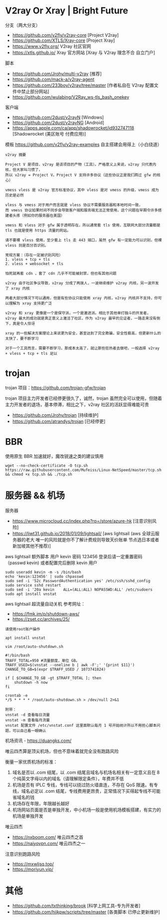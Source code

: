 # V2ray Or Xray | Bright Future
分支（两大分支）
- https://github.com/v2fly/v2ray-core [Project V2ray]
- https://github.com/XTLS/Xray-core [Project Xray]
- <https://www.v2fly.org/> V2ray 社区官网 
- <https://xtls.github.io/> Xray 官方网站 [Xray 与 V2ray 理念不合 自立门户] 

脚本
- https://github.com/Jrohy/multi-v2ray [推荐]
- https://github.com/mack-a/v2ray-agent
- https://github.com/233boy/v2ray/tree/master [作者私自在 V2ray 配置文件中禁止部分网站]
- https://github.com/wulabing/V2Ray_ws-tls_bash_onekey 

客户端
- https://github.com/2dust/v2rayN [Windows]
- https://github.com/2dust/v2rayNG [Android]
- https://apps.apple.com/ca/app/shadowrocket/id932747118 [Shadowrocket (美区账号 付费应用)]

模板 <https://github.com/v2fly/v2ray-examples> 自主搭建会用得上（小白绕道）

```
v2ray 摘要

Project V 是项目，v2ray 是该项目的产物（工具）。严格意义上来说，v2ray 只代表内核，但大家叫习惯了，
所以 v2ray = Project V。Project V 支持许多协议（这些协议正是我们跨过 gfw 的核心）

vmess vless 是 v2ray 官方标准协议，其中 vless 是对 vmess 的升级，vmess 成为历史是必然

vless 与 vmess 对于用户而言就是 vless 协议不需要服务器和本地时间一致，
而 vmess 协议如果时间不同步会导致客户端和服务端无法正常使用，这个问题在早期令许多搭建者头疼（例如你的服务器在美国）

vmess 和 vless 对于 gfw 属于透明存在，所以通常套 tls 使用，互联网大部分流量都是 tls 也就是使用 https 流量的网站。

请不要裸 vless 使用，至少套上 tls 走 443 端口，虽然 gfw 有一定能力可以识别，但裸 vless 则是百分百识别。

常规方案：（存在一定被识别风险）
1. vless + tcp + tls
2. vless + websocket + tls

怕死就再套 cdn ，套了 cdn 几乎不可能被封禁，但也有其他问题

v2ray 由于社区争议导致，v2ray 分成了两拨人，一波继续维护 v2ray 内核，另一波开发了 xray 内核

两者大部分情况下可以通用，但是有些协议只能使用 xray 内核，v2ray 内核并不支持，你可以理解为 xray 支持更广泛

v2ray 和 xray 更像是一个是保守派，一个是激进派。相比于其他单打独斗的开发者，
v2ray 最大的成功就是真正意义上激活了社区，作为 v2ray 最早的见证者，一路走来没有倒下，真是令人惊讶

xray 的一些解决方案理论上来说更为安全，甚至达到了完全欺骗，安全性极高，但更新什么的太快了，要不断学习

对于一个工具而言，需要不断学习，那成本太高了，就让那些狂热者去做吧，一般选择 v2ray + vless + tcp + tls 足以
```


# trojan
trojan 项目：<https://github.com/trojan-gfw/trojan>

trojan 项目主力开发者已经停更很久了，诚然，trojan 虽然完全可以使用，但随着主力开发者的退场，基本停滞，相比之下，v2ray 社区的活跃显得难能可贵

- <https://github.com/Jrohy/trojan> [持续维护]
- <https://github.com/atrandys/trojan> [已经停更]


# BBR 
使用原生 BBR 加速就好，魔改锐速之类的建议慎用

```wget --no-check-certificate -O tcp.sh https://raw.githubusercontent.com/Mufeiss/Linux-NetSpeed/master/tcp.sh && chmod +x tcp.sh && ./tcp.sh```

# 服务器 && 机场
服务器
- <https://www.microcloud.cc/index.php?rp=/store/azure-hk> [注意识别风险]
- <https://liwt31.github.io/2018/01/09/lightsail/> [aws lightsail (aws 全球云服务器的老大 唯一的风险就是你不了解计费规则导致天价账单 节点选日本或者新加坡其他不推荐)]

aws lightsail 额外脚本 用户 kevin 密码 123456 登录后请一定重置密码（passwd kevin) 或者配置完后删除 kevin 用户
```
sudo useradd kevin -m -s /bin/bash
echo 'kevin:123456' | sudo chpasswd
sudo sed -i '52c PasswordAuthentication yes' /etc/ssh/sshd_config
sudo service sshd restart
sudo sed -i '20a kevin    ALL=(ALL:ALL) NOPASSWD:ALL' /etc/sudoers
sudo apt install vnstat
```
aws lightsail 超流量自动关机 参考网址：
- https://fmk.im/p/shutdown-aws/
- https://zset.cc/archives/25/
```
请使用root账户操作

apt install vnstat

vim /root/auto-shutdown.sh

#!/bin/bash
TRAFF_TOTAL=950 #流量额度，单位 GB。
TRAFF_USED=$(vnstat --oneline b | awk -F';' '{print $11}')
CHANGE_TO_GB=$(expr $TRAFF_USED / 1073741824)

if [ $CHANGE_TO_GB -gt $TRAFF_TOTAL ]; then
    shutdown -h now
fi

crontab -e
*/5 * * * * /root/auto-shutdown.sh > /dev/null 2>&1

附带：
vnstat -d 查看每日流量
vnstat -m 查看每月流量
vnstat 配置文件 /etc/vnstat.conf 这里面默认每月 1 号开始统计所以不用担心脚本问题，可以自己看一眼确认
```

机场资讯 - <https://duangks.com/>

唯云四杰算是顶尖机场，但也不意味着就完全没有跑路风险

衡量一家优质机场的标准：
1. 域名是否以 .com 结尾，以 .com 结尾且域名与机场名相关有一定意义且在 8 个纯英文字母以内的域名（请理解限定条件），年费并不低
2. 机场是否有 IPLC 专线，专线可以绕过防火墙直连，不存在 QoS 限速。有专线，域名必定以 .com 结尾，专线费用更昂贵，正常情况下买得起专线不可能省域名的钱
3. 机场存在年限，年限越长越好
4. 机场网站页面是否是单独开发，中小机场一般是使用机场模板搭建，有实力的机场是单独开发

唯云四杰
- <https://nxboom.com/> 唯云四杰之首
- <https://naiyovpn.com/> 唯云四杰之一

注意识别跑路风险
- <https://mxwljsq.top/>
- <https://moriyun.vip/>

# 其他
- <https://github.com/txthinking/brook> [科学上网工具-专为开发者]
- <https://github.com/hijkpw/scripts/tree/master> [各类脚本 已停止更新维护]
